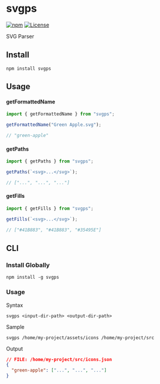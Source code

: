 # svgps

[![npm](https://img.shields.io/npm/v/svgps?color=%234fc921)](https://www.npmjs.com/package/svgps)
[![License](https://img.shields.io/badge/License-MIT-green.svg?color=%234fc921)](https://opensource.org/licenses/MIT)

SVG Parser

## Install

```
npm install svgps
```

## Usage

#### getFormattedName

```js
import { getFormattedName } from "svgps";

getFormattedName("Green Apple.svg");

// "green-apple"
```

#### getPaths

```js
import { getPaths } from "svgps";

getPaths(`<svg>...</svg>`);

// ["...", "...", "..."]
```

#### getFills

```js
import { getFills } from "svgps";

getFills(`<svg>...</svg>`);

// ["#41B883", "#41B883", "#35495E"]
```

## CLI

### Install Globally

```
npm install -g svgps
```

### Usage

Syntax

```
svgps <input-dir-path> <output-dir-path>
```

Sample

```
svgps /home/my-project/assets/icons /home/my-project/src
```

Output

```json
// FILE: /home/my-project/src/icons.json
{
  "green-apple": ["...", "...", "..."]
}
```

